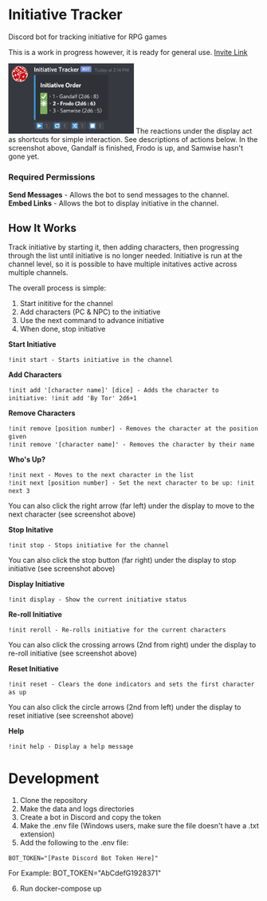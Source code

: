 # Initiative Tracker
Discord bot for tracking initiative for RPG games

This is a work in progress however, it is ready for general use. [Invite Link](https://discord.com/api/oauth2/authorize?client_id=805509626107396166&permissions=18432&scope=bot)

<img src="https://github.com/curtp/initiative_tracker/blob/main/docs/init_tracker_screenshot.png?raw=true" width='50%'>
The reactions under the display act as shortcuts for simple interaction. See descriptions of actions below. In the screenshot above, Gandalf is finished, Frodo is up, and Samwise hasn't gone yet.

### Required Permissions
**Send Messages** - Allows the bot to send messages to the channel.  
**Embed Links** - Allows the bot to display initiative in the channel.

## How It Works
Track initiative by starting it, then adding characters, then progressing through the list until initiative is no longer needed. Initiative is run at the channel level, so it is possible to have multiple initatives active across multiple channels.

The overall process is simple:
1) Start inititive for the channel
2) Add characters (PC & NPC) to the initiative
3) Use the next command to advance initiative
4) When done, stop initiative

**Start Initiative**
```
!init start - Starts initiative in the channel
```

**Add Characters**
```
!init add '[character name]' [dice] - Adds the character to initiative: !init add 'By Tor' 2d6+1
```

**Remove Characters**
```
!init remove [position number] - Removes the character at the position given
!init remove '[character name]' - Removes the character by their name
```

**Who's Up?**
```
!init next - Moves to the next character in the list
!init next [position number] - Set the next character to be up: !init next 3
```

You can also click the right arrow (far left) under the display to move to the next character (see screenshot above)

**Stop Initative**
```
!init stop - Stops initiative for the channel
```
You can also click the stop button (far right) under the display to stop initiative (see screenshot above)

**Display Initiative**
```
!init display - Show the current initiative status
```

**Re-roll Initiative**
```
!init reroll - Re-rolls initiative for the current characters
```
You can also click the crossing arrows (2nd from right) under the display to re-roll initiative (see screenshot above)

**Reset Initiative**
```
!init reset - Clears the done indicators and sets the first character as up
```
You can also click the circle arrows (2nd from left) under the display to reset initiative (see screenshot above)

**Help**
```
!init help - Display a help message
```

# Development
1. Clone the repository
2. Make the data and logs directories
3. Create a bot in Discord and copy the token
4. Make the .env file (Windows users, make sure the file doesn't have a .txt extension)
5. Add the following to the .env file:
```
BOT_TOKEN="[Paste Discord Bot Token Here]"
```
For Example:  BOT_TOKEN="AbCdefG1928371"

6. Run docker-compose up

